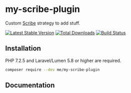 # my-scribe-plugin

Custom [Scribe](https://github.com/knuckleswtf/scribe) strategy to add stuff.

[![Latest Stable Version](https://poser.pugx.org/me/my-scribe-plugin/v/stable)](https://packagist.org/packages/me/my-scribe-plugin) [![Total Downloads](https://poser.pugx.org/me/my-scribe-plugin/downloads)](https://packagist.org/packages/me/my-scribe-plugin) [![Build Status](https://travis-ci.org/me/my-scribe-plugin.svg?branch=master)](https://travis-ci.org/me/my-scribe-plugin)

## Installation
PHP 7.2.5 and Laravel/Lumen 5.8 or higher are required.

```sh
composer require --dev me/my-scribe-plugin
```

## Documentation